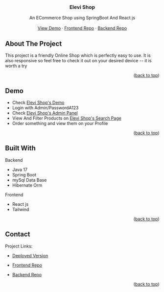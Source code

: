 

<!-- PROJECT LOGO -->
<br />
<div align="center">

[//]: # (  <a href="https://github.com/parnianahadzade/E-Commerce">)

[//]: # (    <img src="images/logo.png" alt="Logo" width="80" height="80">)

[//]: # (  </a>)

  <h3 align="center">Elevi Shop</h3>

  <p align="center">
    An ECommerce Shop using SpringBoot And React js 
    <br /> <br />
    <a href="https://elevishop.onrender.com">View Demo</a>
    ·
    <a href="https://github.com/prparsa935/EleviShop">Frontend Repo</a>
    ·
    <a href="https://github.com/parnianahadzade/E-Commerce">Backend Repo</a>
  </p>
</div>



<!-- TABLE OF CONTENTS -->

[//]: # (<details>)

[//]: # (  <summary>Table of Contents</summary>)

[//]: # (  <ol>)

[//]: # (    <li>)

[//]: # (      <a href="#about-the-project">About The Project</a>)

[//]: # (      <ul>)

[//]: # (        <li><a href="#built-with">Built With</a></li>)

[//]: # (      </ul>)

[//]: # (    </li>)

[//]: # (    <li>)

[//]: # (      <a href="#getting-started">Getting Started</a>)

[//]: # (      <ul>)

[//]: # (        <li><a href="#prerequisites">Prerequisites</a></li>)

[//]: # (        <li><a href="#installation">Installation</a></li>)

[//]: # (      </ul>)

[//]: # (    </li>)

[//]: # (    <li><a href="#usage">Usage</a></li>)

[//]: # (    <li><a href="#contributing">Contributing</a></li>)

[//]: # (    <li><a href="#license">License</a></li>)

[//]: # (    <li><a href="#contact">Contact</a></li>)

[//]: # (  </ol>)

[//]: # (</details>)



<!-- ABOUT THE PROJECT -->
## About The Project

[//]: # (  <a href="https://github.com/AhmadMessbah/JavaEE_Automation">)

[//]: # (    <img src="images/home.png" alt="Home">)

[//]: # (  </a>)

[//]: # ([![]&#40;E:\JavaFinalProject\letter\docs\images\home.png&#41;]&#40;https://example.com&#41;)

This project is a friendly Online Shop which is perfectly easy to use.
It is also responsive so feel free to check it out on your desired device -- it is worth a try

[//]: # (Here's why:)

[//]: # (* Login is required for all of our pages, a basic rule for an official automation)

[//]: # (* Having samples for lettering system and reference them to different users)

[//]: # ()
[//]: # (Of course, there is still room for improvement !)

<p align="right">(<a href="#readme-top">back to top</a>)</p>

<!-- Demo -->
## Demo 

* Check [Elevi Shop's Demo](https://elevishop.onrender.com/)
* Login with Admin/PasswordA123
* Check  [Elevi Shop's Admin Panel](https://elevishop.onrender.com/admin)
* View And Filter Products on [Elevi Shop's Search Page](https://elevishop.onrender.com/search)
* Order something and view them on your Profile

<p align="right">(<a href="#readme-top">back to top</a>)</p>



## Built With

Backend 

* Java 17
* Spring Boot
* mySql Data Base
* Hibernate Orm

Frontend

* React js
* Tailwind


<p align="right">(<a href="#readme-top">back to top</a>)</p>



<!-- GETTING STARTED -->

[//]: # (## Getting Started)

[//]: # ()
[//]: # (This is an example of how you may set up this project.)

[//]: # (To get a local copy up and running follow these simple example steps.)

[//]: # ()
[//]: # (### Prerequisites)

[//]: # ()
[//]: # (These are required changes for your TomEE)

[//]: # (### Installation)

[//]: # ()
[//]: # (Below is what you need to have already installed)

[//]: # ()
[//]: # (1. apache-tomee-webprofile-9.1.2)

[//]: # (2. Jdk 11)

[//]: # (3. Oracle db)

[//]: # ()
[//]: # (<p align="right">&#40;<a href="#readme-top">back to top</a>&#41;</p>)

[//]: # ()
[//]: # (<!-- USAGE EXAMPLES -->)

[//]: # (## Usage)

[//]: # ()
[//]: # (This automation could be used as an official application.)

[//]: # ()
[//]: # (<p align="right">&#40;<a href="#readme-top">back to top</a>&#41;</p>)

<!-- LICENSE -->

[//]: # (## License)

[//]: # ()
[//]: # (Distributed under the MFT plus License. See <a href="https://mftplus.com/">mftplus.com</a> for more information.)

[//]: # ()
[//]: # (<p align="right">&#40;<a href="#readme-top">back to top</a>&#41;</p>)



<!-- CONTACT -->
## Contact

Project Links:

* [Deployed Version](https://elevishop.onrender.com/)

* [Frontend Repo](https://github.com/prparsa935/EleviShop)

* [Backend Repo](https://github.com/parnianahadzade/E-Commerce)

<p align="right">(<a href="#readme-top">back to top</a>)</p>


<!-- MARKDOWN LINKS & IMAGES -->
<!-- https://www.markdownguide.org/basic-syntax/#reference-style-links -->
[contributors-shield]: https://img.shields.io/github/contributors/othneildrew/Best-README-Template.svg?style=for-the-badge
[contributors-url]: https://github.com/othneildrew/Best-README-Template/graphs/contributors
[forks-shield]: https://img.shields.io/github/forks/othneildrew/Best-README-Template.svg?style=for-the-badge
[forks-url]: https://github.com/othneildrew/Best-README-Template/network/members
[stars-shield]: https://img.shields.io/github/stars/othneildrew/Best-README-Template.svg?style=for-the-badge
[stars-url]: https://github.com/othneildrew/Best-README-Template/stargazers
[issues-shield]: https://img.shields.io/github/issues/othneildrew/Best-README-Template.svg?style=for-the-badge
[issues-url]: https://github.com/othneildrew/Best-README-Template/issues
[license-shield]: https://img.shields.io/github/license/othneildrew/Best-README-Template.svg?style=for-the-badge
[license-url]: https://github.com/othneildrew/Best-README-Template/blob/master/LICENSE.txt
[linkedin-shield]: https://img.shields.io/badge/-LinkedIn-black.svg?style=for-the-badge&logo=linkedin&colorB=555
[linkedin-url]: https://linkedin.com/in/othneildrew
[product-screenshot]: images/screenshot.png
[Next.js]: https://img.shields.io/badge/next.js-000000?style=for-the-badge&logo=nextdotjs&logoColor=white
[Next-url]: https://nextjs.org/
[React.js]: https://img.shields.io/badge/React-20232A?style=for-the-badge&logo=react&logoColor=61DAFB
[React-url]: https://reactjs.org/
[Vue.js]: https://img.shields.io/badge/Vue.js-35495E?style=for-the-badge&logo=vuedotjs&logoColor=4FC08D
[Vue-url]: https://vuejs.org/
[Angular.io]: https://img.shields.io/badge/Angular-DD0031?style=for-the-badge&logo=angular&logoColor=white
[Angular-url]: https://angular.io/
[Svelte.dev]: https://img.shields.io/badge/Svelte-4A4A55?style=for-the-badge&logo=svelte&logoColor=FF3E00
[Svelte-url]: https://svelte.dev/
[Laravel.com]: https://img.shields.io/badge/Laravel-FF2D20?style=for-the-badge&logo=laravel&logoColor=white
[Laravel-url]: https://laravel.com
[Bootstrap.com]: https://img.shields.io/badge/Bootstrap-563D7C?style=for-the-badge&logo=bootstrap&logoColor=white
[Bootstrap-url]: https://getbootstrap.com
[JQuery.com]: https://img.shields.io/badge/jQuery-0769AD?style=for-the-badge&logo=jquery&logoColor=white
[JQuery-url]: https://jquery.com 
